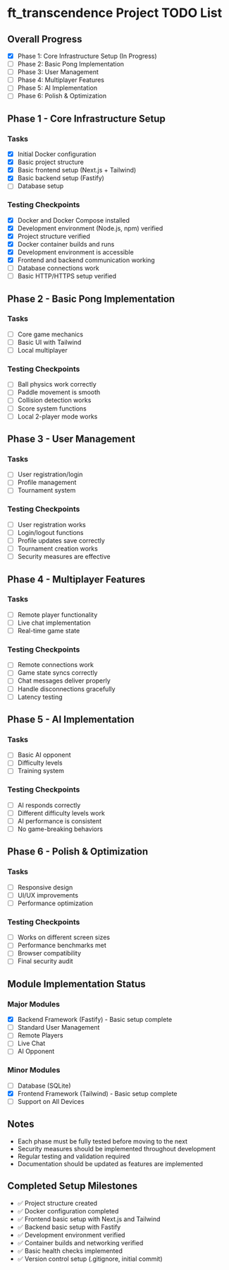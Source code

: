 # ft_transcendence Project TODO List

## Overall Progress
- [x] Phase 1: Core Infrastructure Setup (In Progress)
- [ ] Phase 2: Basic Pong Implementation
- [ ] Phase 3: User Management
- [ ] Phase 4: Multiplayer Features
- [ ] Phase 5: AI Implementation
- [ ] Phase 6: Polish & Optimization

## Phase 1 - Core Infrastructure Setup
### Tasks
- [x] Initial Docker configuration
- [x] Basic project structure
- [x] Basic frontend setup (Next.js + Tailwind)
- [x] Basic backend setup (Fastify)
- [ ] Database setup

### Testing Checkpoints
- [x] Docker and Docker Compose installed
- [x] Development environment (Node.js, npm) verified
- [x] Project structure verified
- [x] Docker container builds and runs
- [x] Development environment is accessible
- [x] Frontend and backend communication working
- [ ] Database connections work
- [ ] Basic HTTP/HTTPS setup verified

## Phase 2 - Basic Pong Implementation
### Tasks
- [ ] Core game mechanics
- [ ] Basic UI with Tailwind
- [ ] Local multiplayer

### Testing Checkpoints
- [ ] Ball physics work correctly
- [ ] Paddle movement is smooth
- [ ] Collision detection works
- [ ] Score system functions
- [ ] Local 2-player mode works

## Phase 3 - User Management
### Tasks
- [ ] User registration/login
- [ ] Profile management
- [ ] Tournament system

### Testing Checkpoints
- [ ] User registration works
- [ ] Login/logout functions
- [ ] Profile updates save correctly
- [ ] Tournament creation works
- [ ] Security measures are effective

## Phase 4 - Multiplayer Features
### Tasks
- [ ] Remote player functionality
- [ ] Live chat implementation
- [ ] Real-time game state

### Testing Checkpoints
- [ ] Remote connections work
- [ ] Game state syncs correctly
- [ ] Chat messages deliver properly
- [ ] Handle disconnections gracefully
- [ ] Latency testing

## Phase 5 - AI Implementation
### Tasks
- [ ] Basic AI opponent
- [ ] Difficulty levels
- [ ] Training system

### Testing Checkpoints
- [ ] AI responds correctly
- [ ] Different difficulty levels work
- [ ] AI performance is consistent
- [ ] No game-breaking behaviors

## Phase 6 - Polish & Optimization
### Tasks
- [ ] Responsive design
- [ ] UI/UX improvements
- [ ] Performance optimization

### Testing Checkpoints
- [ ] Works on different screen sizes
- [ ] Performance benchmarks met
- [ ] Browser compatibility
- [ ] Final security audit

## Module Implementation Status
### Major Modules
- [x] Backend Framework (Fastify) - Basic setup complete
- [ ] Standard User Management
- [ ] Remote Players
- [ ] Live Chat
- [ ] AI Opponent

### Minor Modules
- [ ] Database (SQLite)
- [x] Frontend Framework (Tailwind) - Basic setup complete
- [ ] Support on All Devices

## Notes
- Each phase must be fully tested before moving to the next
- Security measures should be implemented throughout development
- Regular testing and validation required
- Documentation should be updated as features are implemented

## Completed Setup Milestones
- ✅ Project structure created
- ✅ Docker configuration completed
- ✅ Frontend basic setup with Next.js and Tailwind
- ✅ Backend basic setup with Fastify
- ✅ Development environment verified
- ✅ Container builds and networking verified
- ✅ Basic health checks implemented
- ✅ Version control setup (.gitignore, initial commit)
